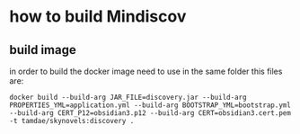 # how to build Mindiscov

## build image 

in order to build the docker image need to use in the same folder this files are:

```docker build --build-arg JAR_FILE=discovery.jar --build-arg PROPERTIES_YML=application.yml --build-arg BOOTSTRAP_YML=bootstrap.yml --build-arg CERT_P12=obsidian3.p12 --build-arg CERT=obsidian3.cert.pem -t tamdae/skynovels:discovery .```